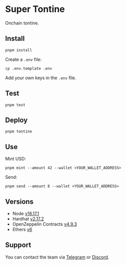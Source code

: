 # Super Tontine

Onchain tontine.

## Install

```
pnpm install
```

Create a `.env` file:

```
cp .env.template .env
```

Add your own keys in the `.env` file. 

## Test 

```
pnpm test
```

## Deploy 

```
pnpm tontine
```

## Use

Mint USD:

```
pnpm mint --amount 42 --wallet <YOUR_WALLET_ADDRESS> 
```

Send:

```
pnpm send --amount 8 --wallet <YOUR_WALLET_ADDRESS> 
```

## Versions

- Node [v18.17.1](https://nodejs.org/uk/blog/release/v18.17.1/)
- Hardhat [v2.17.2](https://github.com/NomicFoundation/hardhat/releases/tag/hardhat%402.17.2)
- OpenZeppelin Contracts [v4.9.3](https://github.com/OpenZeppelin/openzeppelin-contracts/releases/tag/v4.9.3)
- Ethers [v6](https://docs.ethers.org/v6/)

## Support

You can contact the team via [Telegram](https://t.me/+DwyxPgieT7VkZjQ0) or [Discord](https://discord.com/invite/uSxzJp3J76).

